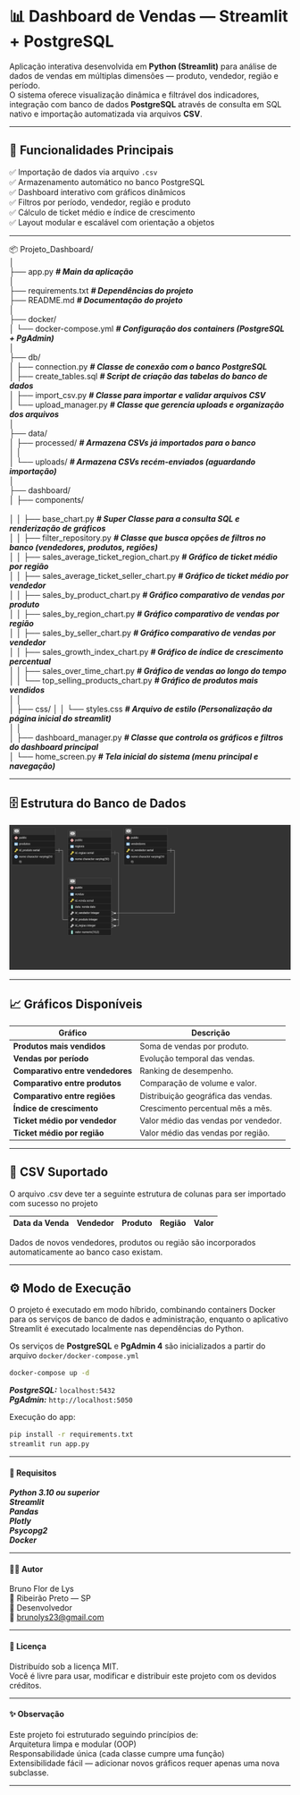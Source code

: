 # 📊 Dashboard de Vendas — Streamlit + PostgreSQL

Aplicação interativa desenvolvida em **Python (Streamlit)** para análise de dados de vendas em múltiplas dimensões — produto, vendedor, região e período.  
O sistema oferece visualização dinâmica e filtrável dos indicadores, integração com banco de dados **PostgreSQL** através de consulta em SQL nativo e importação automatizada via arquivos **CSV**.

---

## 🚀 Funcionalidades Principais

✅ Importação de dados via arquivo `.csv`  
✅ Armazenamento automático no banco PostgreSQL  
✅ Dashboard interativo com gráficos dinâmicos  
✅ Filtros por período, vendedor, região e produto  
✅ Cálculo de ticket médio e índice de crescimento  
✅ Layout modular e escalável com orientação a objetos  

---

📦 Projeto_Dashboard/<br>
│<br>
├── app.py                                ***# Main da aplicação***<br>
│<br>
├── requirements.txt                       ***# Dependências do projeto***<br>
├── README.md                              ***# Documentação do projeto***<br>
│<br>
├── docker/<br>
│   └── docker-compose.yml                 ***# Configuração dos containers (PostgreSQL + PgAdmin)***<br>
│<br>
├── db/<br>
│   ├── connection.py                     ***# Classe de conexão com o banco PostgreSQL***<br>
│   ├── create_tables.sql                 ***# Script de criação das tabelas do banco de dados***<br>
│   ├── import_csv.py                     ***# Classe para importar e validar arquivos CSV***<br>
│   └── upload_manager.py                 ***# Classe que gerencia uploads e organização dos arquivos***<br>
│<br>
├── data/<br>
│   ├── processed/                        ***# Armazena CSVs já importados para o banco***<br>
│   │<br>
│   └── uploads/                          ***# Armazena CSVs recém-enviados (aguardando importação)***<br>
│<br>
├── dashboard/<br>
│   ├── components/        <br>               
│   │   ├── base_chart.py                           ***# Super Classe para a consulta SQL e renderização de gráficos***<br>
│   │   ├── filter_repository.py                   ***# Classe que busca opções de filtros no banco (vendedores, produtos, regiões)***<br>
│   │   ├── sales_average_ticket_region_chart.py    ***# Gráfico de ticket médio por região***<br>
│   │   ├── sales_average_ticket_seller_chart.py   ***# Gráfico de ticket médio por vendedor***<br>
│   │   ├── sales_by_product_chart.py     ***# Gráfico comparativo de vendas por produto***<br>
│   │   ├── sales_by_region_chart.py      ***# Gráfico comparativo de vendas por região***<br>
│   │   ├── sales_by_seller_chart.py      ***# Gráfico comparativo de vendas por vendedor***<br>
│   │   ├── sales_growth_index_chart.py   ***# Gráfico de índice de crescimento percentual***<br>
│   │   ├── sales_over_time_chart.py      ***# Gráfico de vendas ao longo do tempo***<br>
│   │   └── top_selling_products_chart.py ***# Gráfico de produtos mais vendidos***<br>
│   │<br>
│   ├── css/
│   │   └── styles.css                     ***# Arquivo de estilo (Personalização da página inicial do streamlit)***<br>
│   │<br>
│   ├── dashboard_manager.py               ***# Classe que controla os gráficos e filtros do dashboard principal***<br>
│   └── home_screen.py                     ***# Tela inicial do sistema (menu principal e navegação)***<br>

---
## 🗄️ Estrutura do Banco de Dados

![Diagrama do Banco de Dados](db/estrutura_banco.png)

---

## 📈 Gráficos Disponíveis

| **Gráfico** | **Descrição** |
|--------------|---------------|
| **Produtos mais vendidos** | Soma de vendas por produto. |
| **Vendas por período** | Evolução temporal das vendas. |
| **Comparativo entre vendedores** | Ranking de desempenho. |
| **Comparativo entre produtos** | Comparação de volume e valor. |
| **Comparativo entre regiões** | Distribuição geográfica das vendas. |
| **Índice de crescimento** | Crescimento percentual mês a mês. |
| **Ticket médio por vendedor** | Valor médio das vendas por vendedor. |
| **Ticket médio por região** | Valor médio das vendas por região. |

---

## 💾 CSV Suportado

O arquivo .csv deve ter a seguinte estrutura de colunas para ser importado com sucesso no projeto

| Data da Venda | Vendedor | Produto | Região | Valor |
|---------------|----------|---------|--------|-------|

Dados de novos vendedores, produtos ou região são incorporados automaticamente ao banco caso existam.

---
## ⚙️ Modo de Execução

O projeto é executado em modo híbrido, combinando containers Docker para os serviços de banco de dados e administração, enquanto o aplicativo Streamlit é executado localmente nas dependências do Python.

Os serviços de **PostgreSQL** e **PgAdmin 4** são inicializados a partir do arquivo `docker/docker-compose.yml`

```bash  
docker-compose up -d
```

***PostgreSQL:*** `localhost:5432`  
***PgAdmin:*** `http://localhost:5050`


Execução do app:
```bash 
pip install -r requirements.txt
streamlit run app.py 
```
---
#### 🧩 Requisitos

***Python 3.10 ou superior<br>
Streamlit<br>
Pandas<br>
Plotly<br>
Psycopg2<br>
Docker***<br>

---

#### 🧑‍💻 Autor

Bruno Flor de Lys<br>
📍 Ribeirão Preto — SP<br>
💼 Desenvolvedor<br>
📧 brunolys23@gmail.com<br>

---
#### 📜 Licença
Distribuído sob a licença MIT.<br>
Você é livre para usar, modificar e distribuir este projeto com os devidos créditos.<br>

---
#### ✨ Observação

Este projeto foi estruturado seguindo princípios de:<br>
Arquitetura limpa e modular (OOP)<br>
Responsabilidade única (cada classe cumpre uma função)<br>
Extensibilidade fácil — adicionar novos gráficos requer apenas uma nova subclasse.<br>

---